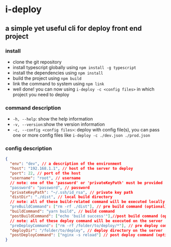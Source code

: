 <!--
 * @Description: 
 * @Author: Floyd Li (floyd.li@outlook.com)
 * @Date: 2022-11-29 11:03:05
 * @LastEditors: Floyd Li (floyd.li@outlook.com)
 * @LastEditTime: 2022-12-01 10:59:39
-->
# i-deploy

## a simple yet useful cli for deploy front end project

### install

- clone the git repository
- install typescript globally using `npm install -g typescript`
- install the dependencies using `npm install`
- build the project using `npm build`
- link the command to system using `npm link`
- well done! you can now using `i-deploy -c <config files>` in which project you need to deploy

### command description

- `-h, --help`: show the help information
- `-v, --version`:show the version information
- `-c, --config <config files>`: deploy with config file(s), you can pass one or more config files like `i-deploy -c ./dev.json ./prod.json`

### config description

```json
{
  "env": "dev", // a description of the environment
  "host": "192.168.1.1", // host of the server to deploy
  "port": 22, // port of the host
  "username": "root", // username
  // note: one of the 'password' or 'privateKeyPath' must be provided
  "password": "password", // password
  "privateKeyPath": "~/.ssh/id_rsa", // private key path
  "distDir": "./dist", // local build directory
  // note: all of these build-related command will be executed locally
  "preBuildCommand": ["rm -rf ./dist"], // pre build command (optional)
  "buildCommand": "yarn build", // build command
  "postBuildCommand": ["echo 'build success'"],//post build command (optional)
  // note: all of these deploy command will be executed on the server
  "preDeployCommand": ["rm -rf /folder/to/deploy/*"], // pre deploy command (optional)
  "deployDir": "/folder/to/deploy", // deploy directory on the server
  "postDeployCommand": ["nginx -s reload"] // post deploy command (optional)
}
```
